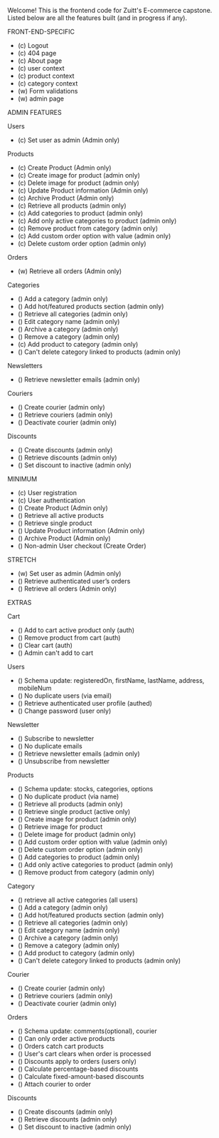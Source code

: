 Welcome! This is the frontend code for Zuitt's E-commerce capstone. Listed below are all the features built (and in progress if any).

FRONT-END-SPECIFIC

- (c) Logout
- (c) 404 page
- (c) About page
- (c) user context
- (c) product context
- (c) category context
- (w) Form validations
- (w) admin page

ADMIN FEATURES

Users

- (c) Set user as admin (Admin only)

Products

- (c) Create Product (Admin only)
- (c) Create image for product (admin only)
- (c) Delete image for product (admin only)
- (c) Update Product information (Admin only)
- (c) Archive Product (Admin only)
- (c) Retrieve all products (admin only)
- (c) Add categories to product (admin only)
- (c) Add only active categories to product (admin only)
- (c) Remove product from category (admin only)
- (c) Add custom order option with value (admin only)
- (c) Delete custom order option (admin only)

Orders

- (w) Retrieve all orders (Admin only)

Categories

- () Add a category (admin only)
- () Add hot/featured products section (admin only)
- () Retrieve all categories (admin only)
- () Edit category name (admin only)
- () Archive a category (admin only)
- () Remove a category (admin only)
- (c) Add product to category (admin only)
- () Can't delete category linked to products (admin only)

Newsletters

- () Retrieve newsletter emails (admin only)

Couriers

- () Create courier (admin only)
- () Retrieve couriers (admin only)
- () Deactivate courier (admin only)

Discounts

- () Create discounts (admin only)
- () Retrieve discounts (admin only)
- () Set discount to inactive (admin only)

MINIMUM

- (c) User registration
- (c) User authentication
- () Create Product (Admin only)
- () Retrieve all active products
- () Retrieve single product
- () Update Product information (Admin only)
- () Archive Product (Admin only)
- () Non-admin User checkout (Create Order)

STRETCH

- (w) Set user as admin (Admin only)
- () Retrieve authenticated user’s orders
- () Retrieve all orders (Admin only)

EXTRAS

Cart

- () Add to cart active product only (auth)
- () Remove product from cart (auth)
- () Clear cart (auth)
- () Admin can't add to cart

Users

- () Schema update: registeredOn, firstName, lastName, address, mobileNum
- () No duplicate users (via email)
- () Retrieve authenticated user profile (authed)
- () Change password (user only)

Newsletter

- () Subscribe to newsletter
- () No duplicate emails
- () Retrieve newsletter emails (admin only)
- () Unsubscribe from newsletter

Products

- () Schema update: stocks, categories, options
- () No duplicate product (via name)
- () Retrieve all products (admin only)
- () Retrieve single product (active only)
- () Create image for product (admin only)
- () Retrieve image for product
- () Delete image for product (admin only)
- () Add custom order option with value (admin only)
- () Delete custom order option (admin only)
- () Add categories to product (admin only)
- () Add only active categories to product (admin only)
- () Remove product from category (admin only)

Category

- () retrieve all active categories (all users)
- () Add a category (admin only)
- () Add hot/featured products section (admin only)
- () Retrieve all categories (admin only)
- () Edit category name (admin only)
- () Archive a category (admin only)
- () Remove a category (admin only)
- () Add product to category (admin only)
- () Can't delete category linked to products (admin only)

Courier

- () Create courier (admin only)
- () Retrieve couriers (admin only)
- () Deactivate courier (admin only)

Orders

- () Schema update: comments(optional), courier
- () Can only order active products
- () Orders catch cart products
- () User's cart clears when order is processed
- () Discounts apply to orders (users only)
- () Calculate percentage-based discounts
- () Calculate fixed-amount-based discounts
- () Attach courier to order

Discounts

- () Create discounts (admin only)
- () Retrieve discounts (admin only)
- () Set discount to inactive (admin only)
